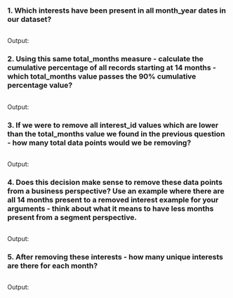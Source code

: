 ### 1. Which interests have been present in all month_year dates in our dataset?

```sql

```

Output:

### 2. Using this same total_months measure - calculate the cumulative percentage of all records starting at 14 months - which total_months value passes the 90% cumulative percentage value?

```sql

```

Output:

### 3. If we were to remove all interest_id values which are lower than the total_months value we found in the previous question - how many total data points would we be removing?

```sql

```

Output:

### 4. Does this decision make sense to remove these data points from a business perspective? Use an example where there are all 14 months present to a removed interest example for your arguments - think about what it means to have less months present from a segment perspective.

```sql

```

Output:

### 5. After removing these interests - how many unique interests are there for each month?

```sql

```

Output:
